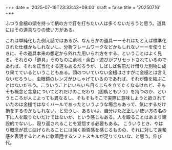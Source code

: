 +++
date = '2025-07-16T23:33:43+09:00'
draft = false
title = '20250716'
+++

ふつう金槌の頭を持って柄の方で釘を打ちたい人は多くないだろうと思う。道具にはその道具なりの使い方がある。

これは単純化した例え話ではあるが、なんらかの道具ーーそれはたとえば標準化された仕様かもしれないし、分析フレームワークなどかもしれないーーを使うときに、その道具本来の想定から外れた用いられ方をする、ということはよく見る。それらの「道具」そのものに余地・余白・遊びがプリセットされているのであれば、それを正当化する道もあるだろうが、しばしば名前だけ借りた別物に成り果てているということもある。頭のついていない金槌はさすがに金槌とは言えないだろうし、虫眼鏡のレンズがひしゃげているのであれば、それが像を結ぶことはないだろう。こういうことにいちいち目くじらを立てたくなるけれど、そもそも概念と含意についてどれだけのこだわり（固執ともいう）を持つのか、というところが人によっても異なるし、そもそもそこで実際に意味しようと欲されていたのは金槌ではなくバールであったというような場合もあって、気にするだけ損をするのかもしれない、と思うし、あるいは、自分はただ正しい使い方の名の下に人を殴りたいだけではないか、という感じもある。人を殴ることはあまり建設的でないし、殴り返されることを覚悟する必要もある。
こういうとき、やはり概念が捻じ曲げられることには強く拒否感を感じるものの、それに対して違和感を表明するとともに軟着陸するソフトスキルが足りてないな、と思う。伸び代。
